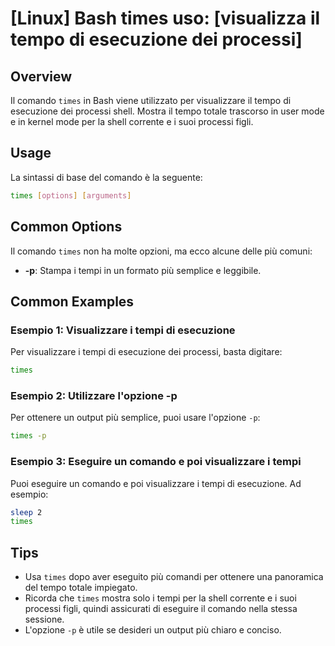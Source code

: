 # [Linux] Bash times uso: [visualizza il tempo di esecuzione dei processi]

## Overview
Il comando `times` in Bash viene utilizzato per visualizzare il tempo di esecuzione dei processi shell. Mostra il tempo totale trascorso in user mode e in kernel mode per la shell corrente e i suoi processi figli.

## Usage
La sintassi di base del comando è la seguente:

```bash
times [options] [arguments]
```

## Common Options
Il comando `times` non ha molte opzioni, ma ecco alcune delle più comuni:

- **-p**: Stampa i tempi in un formato più semplice e leggibile.

## Common Examples

### Esempio 1: Visualizzare i tempi di esecuzione
Per visualizzare i tempi di esecuzione dei processi, basta digitare:

```bash
times
```

### Esempio 2: Utilizzare l'opzione -p
Per ottenere un output più semplice, puoi usare l'opzione `-p`:

```bash
times -p
```

### Esempio 3: Eseguire un comando e poi visualizzare i tempi
Puoi eseguire un comando e poi visualizzare i tempi di esecuzione. Ad esempio:

```bash
sleep 2
times
```

## Tips
- Usa `times` dopo aver eseguito più comandi per ottenere una panoramica del tempo totale impiegato.
- Ricorda che `times` mostra solo i tempi per la shell corrente e i suoi processi figli, quindi assicurati di eseguire il comando nella stessa sessione.
- L'opzione `-p` è utile se desideri un output più chiaro e conciso.